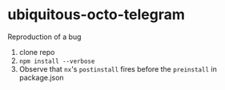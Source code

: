 # ubiquitous-octo-telegram
Reproduction of a bug

1. clone repo
2. `npm install --verbose`
3. Observe that `nx`'s `postinstall` fires before the `preinstall` in package.json


